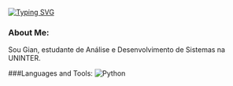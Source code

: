 [![Typing SVG](https://readme-typing-svg.herokuapp.com?font=Public+Sans&size=25&pause=1000&color=000000&background=A7A7A700&center=true&vCenter=true&width=500&lines=Hi+there%2C+name's+Gian!+%F0%9F%99%8B%F0%9F%8F%BC%E2%80%8D%E2%99%82%EF%B8%8F)](https://git.io/typing-svg)

### About Me:
<p>Sou Gian, estudante de Análise e Desenvolvimento de Sistemas na UNINTER.</p>

###Languages and Tools:
![Python](https://img.shields.io/badge/python-3670A0?style=for-the-badge&logo=python&logoColor=ffdd54)
